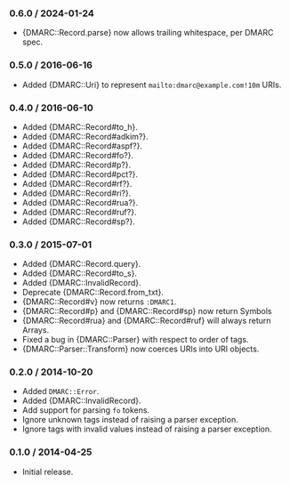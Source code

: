 ### 0.6.0 / 2024-01-24

* {DMARC::Record.parse} now allows trailing whitespace, per DMARC spec.

### 0.5.0 / 2016-06-16

* Added {DMARC::Uri} to represent `mailto:dmarc@example.com!10m` URIs.

### 0.4.0 / 2016-06-10

* Added {DMARC::Record#to_h}.
* Added {DMARC::Record#adkim?}.
* Added {DMARC::Record#aspf?}.
* Added {DMARC::Record#fo?}.
* Added {DMARC::Record#p?}.
* Added {DMARC::Record#pct?}.
* Added {DMARC::Record#rf?}.
* Added {DMARC::Record#ri?}.
* Added {DMARC::Record#rua?}.
* Added {DMARC::Record#ruf?}.
* Added {DMARC::Record#sp?}.

### 0.3.0 / 2015-07-01

* Added {DMARC::Record.query}.
* Added {DMARC::Record#to_s}.
* Added {DMARC::InvalidRecord}.
* Deprecate {DMARC::Record.from_txt}.
* {DMARC::Record#v} now returns `:DMARC1`.
* {DMARC::Record#p} and {DMARC::Record#sp} now return Symbols
* {DMARC::Record#rua} and {DMARC::Record#ruf} will always return Arrays.
* Fixed a bug in {DMARC::Parser} with respect to order of tags.
* {DMARC::Parser::Transform} now coerces URIs into URI objects.

### 0.2.0 / 2014-10-20

* Added `DMARC::Error`.
* Added {DMARC::InvalidRecord}.
* Add support for parsing `fo` tokens.
* Ignore unknown tags instead of raising a parser exception.
* Ignore tags with invalid values instead of raising a parser exception.

### 0.1.0 / 2014-04-25

* Initial release.

